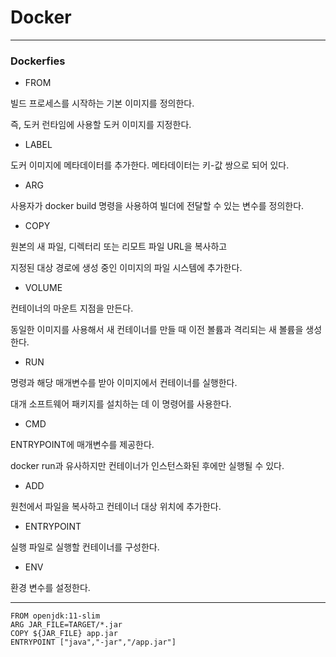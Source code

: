 # Docker

---

### Dockerfies

- FROM

빌드 프로세스를 시작하는 기본 이미지를 정의한다.

즉, 도커 런타임에 사용할 도커 이미지를 지정한다.

- LABEL

도커 이미지에 메타데이터를 추가한다. 메타데이터는 키-값 쌍으로 되어 있다.

- ARG

사용자가 docker build 명령을 사용하여 빌더에 전달할 수 있는 변수를 정의한다.

- COPY

원본의 새 파일, 디렉터리 또는 리모트 파일 URL을 복사하고 

지정된 대상 경로에 생성 중인 이미지의 파일 시스템에 추가한다.

- VOLUME

컨테이너의 마운트 지점을 만든다.

동일한 이미지를 사용해서 새 컨테이너를 만들 때 이전 볼륨과 격리되는 새 볼륨을 생성한다.

- RUN

명령과 해당 매개변수를 받아 이미지에서 컨테이너를 실행한다.

대개 소프트웨어 패키지를 설치하는 데 이 명령어를 사용한다.

- CMD

ENTRYPOINT에 매개변수를 제공한다.

docker run과 유사하지만 컨테이너가 인스턴스화된 후에만 실행될 수 있다.

- ADD

원천에서 파일을 복사하고 컨테이너 대상 위치에 추가한다.

- ENTRYPOINT

실행 파일로 실행할 컨테이너를 구성한다.

- ENV

환경 변수를 설정한다.

---

```
FROM openjdk:11-slim
ARG JAR_FILE=TARGET/*.jar
COPY ${JAR_FILE} app.jar
ENTRYPOINT ["java","-jar","/app.jar"]
```





